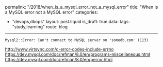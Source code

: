 permalink: "/2018/when_is_a_mysql_error_not_a_mysql_error"
title: "When is a MySQL error not a MySQL error"
categories:
  - "devops,dbops"
layout: post.liquid
is_draft: true
data:
  tags: "study,learning"
  route: blog
---
```
Mysql2::Error: Can't connect to MySQL server on 'somedb.com' (113)
```

http://www.virtsync.com/c-error-codes-include-errno
https://dev.mysql.com/doc/refman/8.0/en/programs-miscellaneous.html
https://dev.mysql.com/doc/refman/8.0/en/perror.html